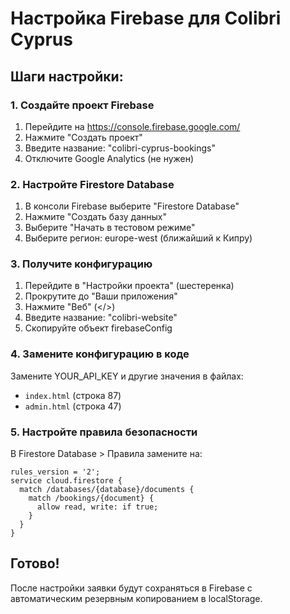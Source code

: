 # Настройка Firebase для Colibri Cyprus

## Шаги настройки:

### 1. Создайте проект Firebase
1. Перейдите на https://console.firebase.google.com/
2. Нажмите "Создать проект"
3. Введите название: "colibri-cyprus-bookings"
4. Отключите Google Analytics (не нужен)

### 2. Настройте Firestore Database
1. В консоли Firebase выберите "Firestore Database"
2. Нажмите "Создать базу данных"
3. Выберите "Начать в тестовом режиме"
4. Выберите регион: europe-west (ближайший к Кипру)

### 3. Получите конфигурацию
1. Перейдите в "Настройки проекта" (шестеренка)
2. Прокрутите до "Ваши приложения"
3. Нажмите "Веб" (</>) 
4. Введите название: "colibri-website"
5. Скопируйте объект firebaseConfig

### 4. Замените конфигурацию в коде
Замените YOUR_API_KEY и другие значения в файлах:
- `index.html` (строка 87)
- `admin.html` (строка 47)

### 5. Настройте правила безопасности
В Firestore Database > Правила замените на:
```
rules_version = '2';
service cloud.firestore {
  match /databases/{database}/documents {
    match /bookings/{document} {
      allow read, write: if true;
    }
  }
}
```

## Готово!
После настройки заявки будут сохраняться в Firebase с автоматическим резервным копированием в localStorage.